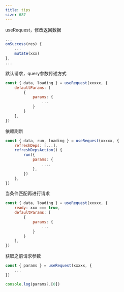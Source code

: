 ```yaml
---
title: tips
size: 687
---
```

useRequest，修改返回数据
```js
...
onSuccess(res) {
	...
	mutate(xxx)
},
...
```

默认请求，query参数传递方式
```js
const { data, loading } = useRequest(xxxxx, {
	defaultParams: [
		{
			params: {
				...
			}
		}
	],
})
```

依赖刷新
```js
const { data, run, loading } = useRequest(xxxxx, {
	refreshDeps: [...],
	refreshDepsAction() {
		run({
			params: {
				....
			},
		})
	},
})
```

当条件匹配再进行请求
```js
const { data, loading } = useRequest(xxxxx, {
	ready: xxx === true,
	defaultParams: [
		{
			params: {
				...
			}
		}
	],
})
```

获取之前请求参数
```js
const { params } = useRequest(xxxxx, {
	...
})

console.log(params?.[0])
```
